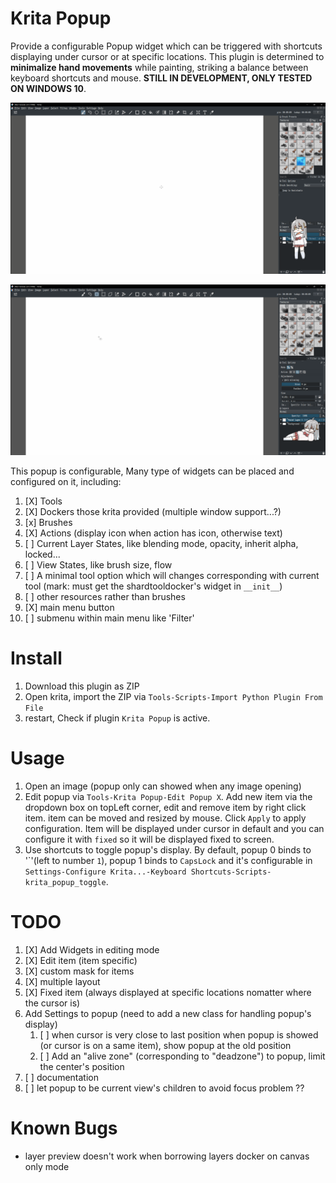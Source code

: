 # Krita Popup

Provide a configurable Popup widget which can be triggered with shortcuts displaying under cursor or at specific locations. This plugin is determined to **minimalize hand movements** while painting, striking a balance between keyboard shortcuts and mouse. **STILL IN DEVELOPMENT, ONLY TESTED ON WINDOWS 10**.

![](./intro_0.gif)

![](./intro_1.gif)

This popup is configurable, Many type of widgets can be placed and configured on it, including:

1. [X] Tools
2. [X] Dockers those krita provided (multiple window support...?)
3. [x] Brushes
4. [X] Actions (display icon when action has icon, otherwise text)
5. [ ] Current Layer States, like blending mode, opacity, inherit alpha, locked...
6. [ ] View States, like brush size, flow
7. [ ] A minimal tool option which will changes corresponding with current tool (mark: must get the shardtooldocker's widget in `__init__`)
8. [ ] other resources rather than brushes
9.  [X] main menu button
10. [ ] submenu within main menu like 'Filter'

# Install

1. Download this plugin as ZIP
2. Open krita, import the ZIP via `Tools-Scripts-Import Python Plugin From File`
3. restart, Check if plugin `Krita Popup` is active.

# Usage

1. Open an image (popup only can showed when any image opening)
2. Edit popup via `Tools-Krita Popup-Edit Popup X`. Add new item via the dropdown box on topLeft corner, edit and remove item by right click item. item can be moved and resized by mouse. Click `Apply` to apply configuration. Item will be displayed under cursor in default and you can configure it with `fixed` so it will be displayed fixed to screen.
3. Use shortcuts to toggle popup's display. By default, popup 0 binds to '\`'(left to number `1`), popup 1 binds to `CapsLock` and it's configurable in `Settings-Configure Krita...-Keyboard Shortcuts-Scripts-krita_popup_toggle`.

# TODO

1. [X] Add Widgets in editing mode
2. [X] Edit item (item specific) 
3. [X] custom mask for items
4. [X] multiple layout 
5. [X] Fixed item (always displayed at specific locations nomatter where the cursor is)
6. Add Settings to popup (need to add a new class for handling popup's display)
   1. [ ] when cursor is very close to last position when popup is showed (or cursor is on a same item), show popup at the old position
   2. [ ] Add an "alive zone" (corresponding to "deadzone") to popup, limit the center's position
7. [ ] documentation
8. [ ] let popup to be current view's children to avoid focus problem ??

# Known Bugs

* layer preview doesn't work when borrowing layers docker on canvas only mode
 